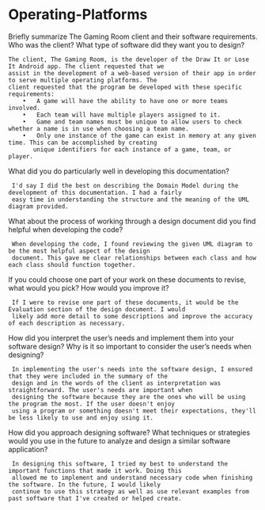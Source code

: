 # Operating-Platforms
  Briefly summarize The Gaming Room client and their software requirements. Who was the client? What type of software did they want you to design?
    
    The client, The Gaming Room, is the developer of the Draw It or Lose It Android app. The client requested that we 
    assist in the development of a web-based version of their app in order to serve multiple operating platforms. The 
    client requested that the program be developed with these specific requirements:
        •	A game will have the ability to have one or more teams involved.
        •	Each team will have multiple players assigned to it.
        •	Game and team names must be unique to allow users to check whether a name is in use when choosing a team name.
        •	Only one instance of the game can exist in memory at any given time. This can be accomplished by creating 
           unique identifiers for each instance of a game, team, or player.
  
  What did you do particularly well in developing this documentation?
  
     I'd say I did the best on describing the Domain Model during the development of this documentation. I had a fairly 
     easy time in understanding the structure and the meaning of the UML diagram provided. 
     
  What about the process of working through a design document did you find helpful when developing the code?
  
     When developing the code, I found reviewing the given UML diagram to be the most helpful aspect of the design 
     document. This gave me clear relationships between each class and how each class should function together.
     
  If you could choose one part of your work on these documents to revise, what would you pick? How would you improve it?
     
     If I were to revise one part of these documents, it would be the Evaluation section of the design document. I would
     likely add more detail to some descriptions and improve the accuracy of each description as necessary.
     
  How did you interpret the user’s needs and implement them into your software design? Why is it so important to consider the user’s needs when designing?
  
     In implementing the user's needs into the software design, I ensured that they were included in the summary of the 
     design and in the words of the client as interpretation was straightforward. The user's needs are important when 
     designing the software because they are the ones who will be using the program the most. If the user doesn't enjoy
     using a program or something doesn't meet their expectations, they'll be less likely to use and enjoy using it.
     
  How did you approach designing software? What techniques or strategies would you use in the future to analyze and design a similar software application?
  
     In designing this software, I tried my best to understand the important functions that made it work. Doing this 
     allowed me to implement and understand necessary code when finishing the software. In the future, I would likely
     continue to use this strategy as well as use relevant examples from past software that I've created or helped create.
